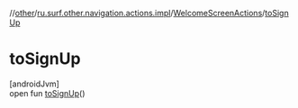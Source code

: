 //[other](../../../index.md)/[ru.surf.other.navigation.actions.impl](../index.md)/[WelcomeScreenActions](index.md)/[toSignUp](to-sign-up.md)

# toSignUp

[androidJvm]\
open fun [toSignUp](to-sign-up.md)()
